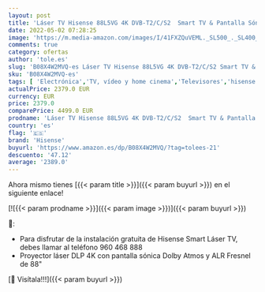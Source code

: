 ```yaml
---
layout: post
title: 'Láser TV Hisense 88L5VG 4K DVB-T2/C/S2  Smart TV & Pantalla Sónica ALR 88”  Fix Frame   valorada en 1.500€ '
date: 2022-05-02 07:28:25
image: 'https://m.media-amazon.com/images/I/41FXZQuVEML._SL500_._SL400_.jpg'
comments: true
category: ofertas
author: 'tole.es'
slug: 'B08X4W2MVQ-es Láser TV Hisense 88L5VG 4K DVB-T2/C/S2 Smart TV & Pantalla...'
sku: 'B08X4W2MVQ-es'
tags: [ 'Electrónica','TV, vídeo y home cinema','Televisores','hisense','smart','tv','🇪🇸', ]
actualPrice: 2379.0 EUR
currency: EUR
price: 2379.0
comparePrice: 4499.0 EUR
prodname: 'Láser TV Hisense 88L5VG 4K DVB-T2/C/S2  Smart TV & Pantalla Sónica ALR 88”  Fix Frame   valorada en 1.500€ '
country: 'es'
flag: '🇪🇸'
brand: 'Hisense'
buyurl: 'https://www.amazon.es/dp/B08X4W2MVQ/?tag=tolees-21'
descuento: '47.12'
average: '2389.0'
---
```


Ahora mismo tienes [{{< param title >}}]({{< param buyurl >}}) en el siguiente enlace!

[![{{< param prodname >}}]({{< param image >}})]({{< param buyurl >}})

🔎:

- Para disfrutar de la instalación gratuita de Hisense Smart Láser TV, debes llamar al teléfono 960 468 888
- Proyector láser DLP 4K con pantalla sónica Dolby Atmos y ALR Fresnel de 88"

[🛒 Visítala!!!]({{< param buyurl >}})
